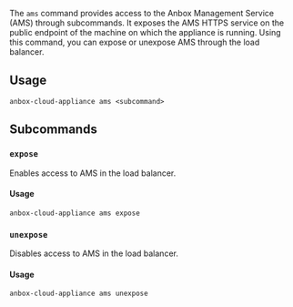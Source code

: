 The `ams` command provides access to the Anbox Management Service (AMS) through subcommands. It exposes the AMS HTTPS service on the public endpoint of the machine on which the appliance is running. Using this command, you can expose or unexpose AMS through the load balancer.

## Usage

    anbox-cloud-appliance ams <subcommand>

## Subcommands

### `expose`
Enables access to AMS in the load balancer.

#### Usage

    anbox-cloud-appliance ams expose

### `unexpose`
Disables access to AMS in the load balancer.

#### Usage

    anbox-cloud-appliance ams unexpose
